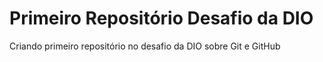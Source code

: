 # Primeiro Repositório Desafio da DIO
Criando primeiro repositório no desafio da DIO sobre Git e GitHub

